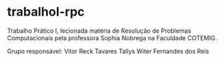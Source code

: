# trabalhoI-rpc
Trabalho Prático I, lecionada matéria de Resolução de Problemas Computacionais pela professora Sophia Nobrega na Faculdade COTEMIG.

Grupo responsável:
Vitor Reck Tavares
Tallys Witer Fernandes dos Reis
